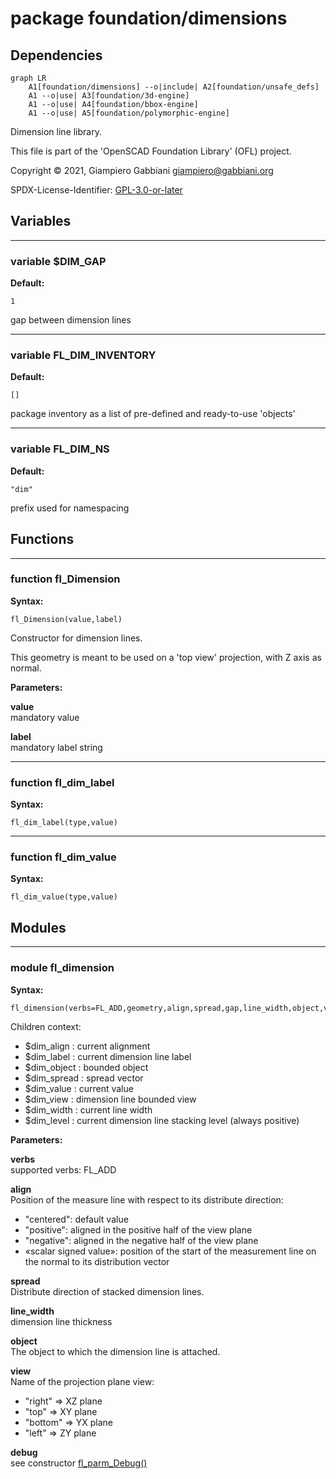 # package foundation/dimensions

## Dependencies

```mermaid
graph LR
    A1[foundation/dimensions] --o|include| A2[foundation/unsafe_defs]
    A1 --o|use| A3[foundation/3d-engine]
    A1 --o|use| A4[foundation/bbox-engine]
    A1 --o|use| A5[foundation/polymorphic-engine]
```

Dimension line library.

This file is part of the 'OpenSCAD Foundation Library' (OFL) project.

Copyright © 2021, Giampiero Gabbiani <giampiero@gabbiani.org>

SPDX-License-Identifier: [GPL-3.0-or-later](https://spdx.org/licenses/GPL-3.0-or-later.html)


## Variables

---

### variable $DIM_GAP

__Default:__

    1

gap between dimension lines

---

### variable FL_DIM_INVENTORY

__Default:__

    []

package inventory as a list of pre-defined and ready-to-use 'objects'

---

### variable FL_DIM_NS

__Default:__

    "dim"

prefix used for namespacing

## Functions

---

### function fl_Dimension

__Syntax:__

```text
fl_Dimension(value,label)
```

Constructor for dimension lines.

This geometry is meant to be used on a 'top view' projection, with Z axis as normal.


__Parameters:__

__value__  
mandatory value

__label__  
mandatory label string


---

### function fl_dim_label

__Syntax:__

```text
fl_dim_label(type,value)
```

---

### function fl_dim_value

__Syntax:__

```text
fl_dim_value(type,value)
```

## Modules

---

### module fl_dimension

__Syntax:__

    fl_dimension(verbs=FL_ADD,geometry,align,spread,gap,line_width,object,view,debug)

Children context:

- $dim_align   : current alignment
- $dim_label   : current dimension line label
- $dim_object  : bounded object
- $dim_spread  : spread vector
- $dim_value   : current value
- $dim_view    : dimension line bounded view
- $dim_width   : current line width
- $dim_level   : current dimension line stacking level (always positive)


__Parameters:__

__verbs__  
supported verbs: FL_ADD

__align__  
Position of the measure line with respect to its distribute direction:

- "centered": default value
- "positive": aligned in the positive half of the view plane
- "negative": aligned in the negative half of the view plane
- «scalar signed value»: position of the start of the measurement line on
  the normal to its distribution vector


__spread__  
Distribute direction of stacked dimension lines.


__line_width__  
dimension line thickness

__object__  
The object to which the dimension line is attached.

__view__  
Name of the projection plane view:

- "right"  ⇒ XZ plane
- "top"    ⇒ XY plane
- "bottom" ⇒ YX plane
- "left"   ⇒ ZY plane


__debug__  
see constructor [fl_parm_Debug()](core.md#function-fl_parm_debug)



